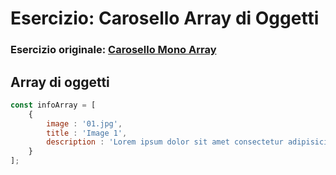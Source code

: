 # Esercizio: Carosello Array di Oggetti

### Esercizio originale: [Carosello Mono Array](https://github.com/matteocicigoi/js-carousel-autoplay)

 ## Array di oggetti

```js
const infoArray = [
    {
        image : '01.jpg',
        title : 'Image 1',
        description : 'Lorem ipsum dolor sit amet consectetur adipisicing elit. Ullam dolorum dolore praesentium debitis odio laboriosam'
    }
];
```
 